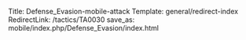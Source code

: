 Title: Defense_Evasion-mobile-attack
Template: general/redirect-index
RedirectLink: /tactics/TA0030
save_as: mobile/index.php/Defense_Evasion/index.html